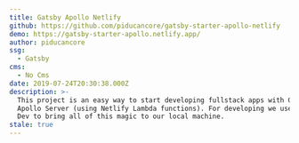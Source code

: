```yaml
---
title: Gatsby Apollo Netlify
github: https://github.com/piducancore/gatsby-starter-apollo-netlify
demo: https://gatsby-starter-apollo.netlify.app/
author: piducancore
ssg:
  - Gatsby
cms:
  - No Cms
date: 2019-07-24T20:30:38.000Z
description: >-
  This project is an easy way to start developing fullstack apps with Gatsby and
  Apollo Server (using Netlify Lambda functions). For developing we use Netlify
  Dev to bring all of this magic to our local machine.
stale: true
---
```

